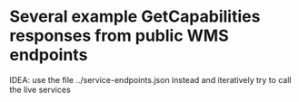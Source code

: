 # Several example GetCapabilities responses from public WMS endpoints

IDEA: use the file ../service-endpoints.json instead and iteratively try to call the live services
